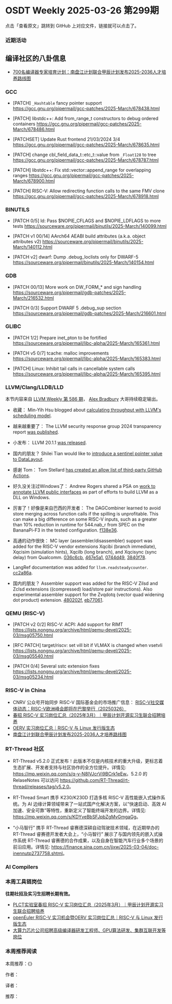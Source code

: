 # OSDT Weekly 2025-03-26 第299期

点击「查看原文」跳转到 GitHub 上对应文件，链接就可以点击了。

### 近期活动

## 编译社区的八卦信息

- [700名编译器专家培育计划：南盘江计划联合甲辰计划发布2025-2036人才培养路线图](https://mp.weixin.qq.com/s/WRoMkY1feTpGTH6lwmPZKg)

### GCC

- [PATCH] `_Hashtable` fancy pointer support
  https://gcc.gnu.org/pipermail/gcc-patches/2025-March/678438.html

- [PATCH] libstdc++: Add from_range_t constructors to debug ordered containers
  https://gcc.gnu.org/pipermail/gcc-patches/2025-March/678486.html

- [PATCHSET] Update Rust frontend 21/03/2024 3/4
  https://gcc.gnu.org/pipermail/gcc-patches/2025-March/678635.html

- [PATCH] change cbl_field_data_t::etc_t::value from `_Float128` to tree
  https://gcc.gnu.org/pipermail/gcc-patches/2025-March/678787.html

- [PATCH] libstdc++: Fix std::vector::append_range for overlapping ranges
  https://gcc.gnu.org/pipermail/gcc-patches/2025-March/678900.html

- [PATCH] RISC-V: Allow redirecting function calls to the same FMV clone
  https://gcc.gnu.org/pipermail/gcc-patches/2025-March/678918.html

### BINUTILS

- [PATCH 0/5] ld: Pass $NOPIE_CFLAGS and $NOPIE_LDFLAGS to more tests
  https://sourceware.org/pipermail/binutils/2025-March/140099.html

- [PATCH v1 00/14] AArch64 AEABI build attributes (a.k.a. object attributes v2)
  https://sourceware.org/pipermail/binutils/2025-March/140112.html
  
- [PATCH v2] dwarf: Dump .debug_loclists only for DWARF-5
  https://sourceware.org/pipermail/binutils/2025-March/140154.html

### GDB

- [PATCH 00/13] More work on DW_FORM_* and sign handling
  https://sourceware.org/pipermail/gdb-patches/2025-March/216532.html

- [PATCH 0/3] Support DWARF 5 .debug_sup section
  https://sourceware.org/pipermail/gdb-patches/2025-March/216601.html

### GLIBC

- [PATCH 1/2] Prepare inet_pton to be fortified
  https://sourceware.org/pipermail/libc-alpha/2025-March/165361.html

- [PATCH v5 0/7] tcache: malloc improvements
  https://sourceware.org/pipermail/libc-alpha/2025-March/165383.html

- [PATCH] Linux: Inhibit tail calls in cancellable system calls
  https://sourceware.org/pipermail/libc-alpha/2025-March/165395.html

### LLVM/Clang/LLDB/LLD

本节内容来自 [LLVM Weekly 第 586 期](http://llvmweekly.org/issue/586)，
[Alex Bradbury](https://www.linkedin.com/in/alex-bradbury/) 大哥持续稳定输出。

* 收藏： Min-Yih Hsu blogged about [calculating throughput with LLVM's scheduling model](https://myhsu.xyz/llvm-sched-interval-throughput/).

* 越来越重要了： The LLVM security response group 2024 transparency report [was published](https://discourse.llvm.org/t/llvm-security-response-group-2024-transparency-report/85336).

* 小发布： LLVM 20.1.1 [was released](https://discourse.llvm.org/t/llvm-20-1-1-released/85337).

* 国内的朋友？ Shilei Tian would like to [introduce a sentinel pointer value to DataLayout](https://discourse.llvm.org/t/rfc-introduce-sentinel-pointer-value-to-datalayout/85265).

* 感谢 Tom： Tom Stellard [has created an allow list of third-party GitHub Actions](https://discourse.llvm.org/t/attn-repository-owners-creating-an-allow-list-of-third-party-actions/85396). 

* 好久没关注过Windows了： Andrew Rogers shared a PSA on [work to annotate LLVM public interfaces](https://discourse.llvm.org/t/psa-annotating-llvm-public-interface/85307) as part of efforts to build LLVM as a DLL on Windows.

* 厉害了！好像是来自巴西的开发者：  The DAGCombiner learned to avoid store merging across function calls if the spilling is unprofitable. This can make a big difference on some RISC-V inputs, such as a greater than 10% reduction in runtime for 544.nab_r from SPEC on the BananaPi-F3 in the tested configuration.
  [f138e36](https://github.com/llvm/llvm-project/commit/f138e36d522e).

* 高通的动作很快： MC layer (assembler/disassembler) support was added for the RISC-V vendor extensions Xqcibi (branch immediate), Xqcisim (simulation hints), Xqcilb (long branch), and Xqcisync (sync delay) from Qualcomm.
  [036c6cb](https://github.com/llvm/llvm-project/commit/036c6cb37c56),
  [467e5a1](https://github.com/llvm/llvm-project/commit/467e5a1d41d6),
  [0744d49](https://github.com/llvm/llvm-project/commit/0744d4926a0c),
  [3840f78](https://github.com/llvm/llvm-project/commit/3840f787a21a).

* LangRef documentation was added for `llvm.readsteadycounter`.
  [cc2a86a](https://github.com/llvm/llvm-project/commit/cc2a86ad3535).

* 国内的朋友？ Assembler support was added for the RISC-V Zilsd and Zclsd extensions ((compressed) load/store pair instructions). Also experimental assembler support for the Zvqdotq (vector quad widening dot product) extension.
  [480202f](https://github.com/llvm/llvm-project/commit/480202f0d16f),
  [eb77061](https://github.com/llvm/llvm-project/commit/eb77061a428c).

### QEMU (RISC-V)

- [PATCH v2 0/2] RISC-V: ACPI: Add support for RIMT
  https://lists.nongnu.org/archive/html/qemu-devel/2025-03/msg05750.html

- [RFC PATCH] target/riscv: set vill bit if VLMAX is changed when vsetvli
  https://lists.nongnu.org/archive/html/qemu-devel/2025-03/msg05540.html

- [PATCH 0/4] Several sstc extension fixes
  https://lists.nongnu.org/archive/html/qemu-devel/2025-03/msg05234.html

### RISC-V in China

- CNRV 公众号开始同步 RISC-V 国际基金会的市场推广信息： [RISC-V社交媒体动态：RISC-V欧洲峰会即将在巴黎举行（20250326）](https://mp.weixin.qq.com/s/GsQktfHdGIZZbPiRJK7kuQ)
- [春招 RISC-V 实习岗位汇总（2025年3月）｜甲辰计划开源实习生联合招聘培养](https://mp.weixin.qq.com/s/no5v_YeGI3LUE7mYv5wUpQ)
- [OERV 实习岗位汇总｜RISC-V 与 Linux 发行版生态](https://mp.weixin.qq.com/s/87XEhORtte_iTTZqjinX2g)
- [南盘江计划联合甲辰计划发布2025-2036人才培养路线图](https://mp.weixin.qq.com/s/TQ-9rnPYGXYRyrMJXRZSFg)

### RT-Thread 社区

- RT-Thread v5.2.0 正式发布！此版本不仅是内核技术的重大升级，更标志着生态扩展、开发者支持与社区协作的全方位提升。详情见: <https://mp.weixin.qq.com/s/q-y-N8lVJcrVi9BCrk1eEw>。5.2.0 的 RelaseNotes 可以访问 <https://github.com/RT-Thread/rt-thread/releases/tag/v5.2.0>。

- RT-Thread Smart 携手 K230/K230D 打造多核 RISC-V 高性能嵌入式操作系统。为 AI 边缘计算领域带来了一站式国产化解决方案，以“快速启动、高效 AI 加速、安全可靠”等特性，重新定义了智能终端开发的边界。详情见: <https://mp.weixin.qq.com/s/KDYveBbSFJpbZgMvGmgaGg>。

- “小马智行” 携手 RT-Thread 睿赛德深耕自动驾驶技术领域，在近期举办的 RT-Thread 睿赛德开发者大会上，“小马智行” 展示了与国内领先的嵌入式操作系统 RT-Thread 睿赛德的合作成果，以及自身在智能汽车行业多个场景的前沿应用。详情见: <https://finance.sina.com.cn/jjxw/2025-03-04/doc-inennutp2737758.shtml>。

### AI Compilers

### 本周工具链岗位

**往期社招及实习生招聘长期有效。**

- [PLCT实验室春招 RISC-V 实习岗位汇总（2025年3月）｜甲辰计划开源实习生联合招聘培养](https://mp.weixin.qq.com/s/no5v_YeGI3LUE7mYv5wUpQ)
- [openEuler RISC-V 实习机会暨OERV 实习岗位汇总｜RISC-V 与 Linux 发行版生态](https://mp.weixin.qq.com/s/87XEhORtte_iTTZqjinX2g)
- [大算力芯片公司招聘高级编译器研发工程师、GPU算法研发、集群互联开发等岗位](https://mp.weixin.qq.com/s/ONoNJ5jZmL794AdtlHrDuQ)

### 本周推荐阅读

本周推荐：《》

作者：

译者：

推荐：
